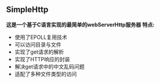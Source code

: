 ## SimpleHttp
**这是一个基于C语言实现的最简单的webServerHttp服务器**
**特点:**
* 使用了EPOLL复用技术
* 可以访问目录与文件
* 实现了get请求的解析
* 实现了HTTP响应的封装
* 解决get请求中的中文乱码问题
* 适配了多种文件类型的访问